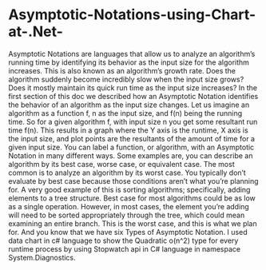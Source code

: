 # Asymptotic-Notations-using-Chart-at-.Net-
Asymptotic Notations are languages that allow us to analyze an algorithm’s running time by identifying its behavior as the input size for the algorithm increases. This is also known as an algorithm’s growth rate. Does the algorithm suddenly become incredibly slow when the input size grows? Does it mostly maintain its quick run time as the input size increases? In the first section of this doc we described how an Asymptotic Notation identifies the behavior of an algorithm as the input size changes. Let us imagine an algorithm as a function f, n as the input size, and f(n) being the running time. So for a given algorithm f, with input size n you get some resultant run time f(n). This results in a graph where the Y axis is the runtime, X axis is the input size, and plot points are the resultants of the amount of time for a given input size. You can label a function, or algorithm, with an Asymptotic Notation in many different ways. Some examples are, you can describe an algorithm by its best case, worse case, or equivalent case. The most common is to analyze an algorithm by its worst case. You typically don’t evaluate by best case because those conditions aren’t what you’re planning for. A very good example of this is sorting algorithms; specifically, adding elements to a tree structure. Best case for most algorithms could be as low as a single operation. However, in most cases, the element you’re adding will need to be sorted appropriately through the tree, which could mean examining an entire branch. This is the worst case, and this is what we plan for. And you know that we have six Types of Asymptotic Notation. I used data chart in c# language to show the Quadratic o(n^2) type for every runtime process by using Stopwatch api in C# language in namespace System.Diagnostics.
